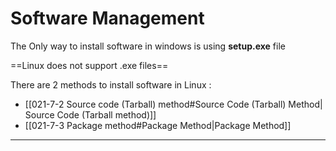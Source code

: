 # Software Management

The Only way to install software in windows is using **setup.exe** file

==Linux does not support .exe files==

There are 2 methods to install software in Linux :
- [[021-7-2 Source code (Tarball) method#Source Code (Tarball) Method| Source Code (Tarball method)]]
- [[021-7-3 Package method#Package Method|Package Method]]

---

